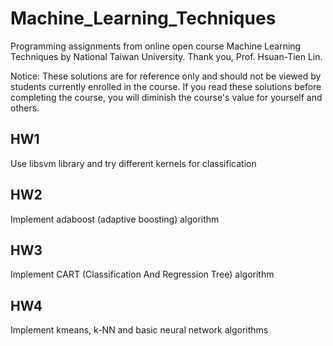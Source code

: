 # Machine_Learning_Techniques
Programming assignments from online open course Machine Learning Techniques by National Taiwan University. Thank you, Prof. Hsuan-Tien Lin.

Notice: These solutions are for reference only and should not be viewed by students currently enrolled in the course. If you read these solutions before completing the course, you will diminish the course's value for yourself and others.

## HW1
Use libsvm library and try different kernels for classification

## HW2
Implement adaboost (adaptive boosting) algorithm

## HW3
Implement CART (Classification And Regression Tree) algorithm

## HW4
Implement kmeans, k-NN and basic neural network algorithms
